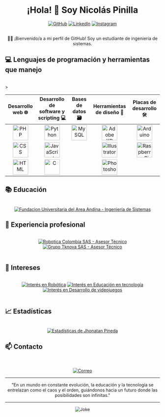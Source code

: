 <div align="center">
  <h1>¡Hola! 👋 Soy Nicolás Pinilla</h1>
</div>

<div align="center">
  <a href="https://github.com/NicolasPinilla"><img src="https://img.shields.io/badge/Github-NicolasPinilla-black?style=for-the-badge&logo=github" alt="GitHub"></a>
  <a href="https://linkedin.com/in/andreepinilla"><img src="https://img.shields.io/badge/LinkedIn-Nicolás%20Pinilla-blue?style=for-the-badge&logo=linkedin" alt="LinkedIn"></a>
  <a href="https://instagram.com/tricolml"><img src="https://img.shields.io/badge/Instagram-tricolml-red?style=for-the-badge&logo=instagram" alt="Instagram"></a>
</div>

<br>

<div align="center">
  <p>👨‍💻 ¡Bienvenido/a a mi perfil de GitHub! Soy un estudiante de ingeniería de sistemas.</p>
</div>

## 💻 Lenguajes de programación y herramientas que manejo

  <br>

  <table>
    <thead>
      <tr >
        <th align="center">Desarrollo web 🌐</th>
        <th align="center">Desarrollo de software y scripting 💻</th>
        <th align="center">Bases de datos 🗃️</th>
        <th align="center">Herramientas de diseño 🎨</th>
        <th align="center">Placas de desarrollo 🛠️</th>
      </tr>
    </thead>
<tbody>
      <tr>
        <td align="center"><img src="https://imgur.com/XSTiiFL.png" alt="PHP" width="50" height="50"></td>
        <td align="center"><img src="https://imgur.com/3oQFWPX.png" alt="Python" width="50" height="50"></td>
        <td align="center"><img src="https://imgur.com/6AKMk92.png" alt="MySQL" width="50" height="50"></td>
        <td align="center"><img src="https://imgur.com/7lRqiwa.png" alt="Adobe XD" width="50" height="50"></td>
        <td align="center"><img src="https://imgur.com/egnteLX.png" alt="Arduino" width="50" height="50"></td>
      </tr>
      <tr>
        <td align="center"><img src="https://imgur.com/ilBoRO5.png" alt="CSS" width="50" height="50"></td>
        <td align="center"><img src="https://imgur.com/9WDI5pY.png" alt="JavaScript" width="50" height="50"></td>
        <td></td>
        <td align="center"><img src="https://imgur.com/uYE57az.png" alt="Illustrator" width="50" height="50"></td>
        <td align="center"><img src="https://imgur.com/DW1woGb.png" alt="Raspberry Pi" width="50" height="50"></td>
      </tr>
      <tr>
        <td align="center"><img src="https://imgur.com/AJV74vA.png" alt="HTML" width="50" height="50"></td>
        <td align="center"><img src="https://imgur.com/Kd0oFUg.png" alt="C" width="50" height="50"></td>
        <td></td>
        <td align="center"><img src="https://imgur.com/ZhzoHaS.png" alt="Photoshop" width="50" height="50"></td>
        <td></td>
      </tr>
    </tbody>>
  </table>

## 📚 Educación

  <br>

  <div align="center">
    <a href="#"><img src="https://img.shields.io/badge/Fundacion%20Universitaria%20del%20Area%20Andina-Ingeniería%20de%20Sistemas-yellow?style=for-the-badge" alt="Fundacion Universitaria del Area Andina - Ingeniería de Sistemas"></a>
 <br>
  </div>

## 💼 Experiencia profesional

  <br>

  <div align="center">
    <a href="#"><img src="https://img.shields.io/badge/Robotica%20Colombia%20SAS-Asesor%20Técnico -green?style=for-the-badge" alt="Robotica Colombia SAS - Asesor Técnico"></a>
    <a href="#"><img src="https://img.shields.io/badge/Grupo%20Tknova-Asesor%20Técnico -green?style=for-the-badge" alt="Grupo Tknova SAS - Asesor Técnico "></a>
  </div>
  <br>

## 🎯 Intereses

  <br>

  <div align="center">
    <a href="#"><img src="https://img.shields.io/badge/🤖%20Robótica-blueviolet?style=for-the-badge" alt="Interés en Robótica"></a>
    <a href="#"><img src="https://img.shields.io/badge/📚%20Educación%20en%20tecnología-blueviolet?style=for-the-badge" alt="Interés en Educación en tecnología"></a>
    <a href="#"><img src="https://img.shields.io/badge/🎮%20Desarrollo%20de%20videojuegos-blueviolet?style=for-the-badge" alt="Interés en Desarrollo de videojuegos"></a>
  </div>
  <br>

## 📈 Estadísticas

  <br>

  <div align="center">
 <a href="#"><img src="https://github-readme-stats.vercel.app/api?username=NicolasPinilla&show_icons=true&theme=radical" alt="Estadísticas de Jhonatan Pineda"></a>

  </div>

## 📫 Contacto

<br>

<div align="center">
  
  [![Correo](https://img.shields.io/badge/Correo-andreenicolasixp%40gmail.com-red?style=for-the-badge&logo=gmail)](mailto:andreenicolasixp@gmail.com)

</div>

---

<div align="center">

"En un mundo en constante evolución, la educación y la tecnología se entrelazan como el caos y el orden, guiándonos hacia un futuro donde las posibilidades son infinitas."

</div>

---

<div align="center">
  <img src="https://readme-jokes.vercel.app/api?theme=dark" alt="Joke">
</div>
<br>
